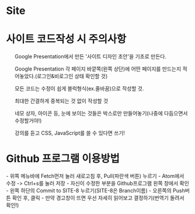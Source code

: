 # Site


<h1>사이트 코드작성 시 주의사항</h1>
<ul>Google Presentation에서 만든 '사이트 디자인 초안'을 기초로 만든다.</ul>
<ul>Google Presentation 각 페이지 바깥쪽(왼쪽 상단)에 어떤 페이지를 만드는지 적어놓았다.(로그인&비로그인 상태 확인할 것)</ul>
<ul>모든 코드는 수정이 쉽게 블럭형식(ex.줄바꿈)으로 작성할 것.</ul>
<ul>최대한 간결하게 중복되는 것 없이 작성할 것</ul>
<ul>네모 상자, 아이콘 등, 눈에 보이는 것들은 박스로만 만들어놓기(나중에 다듬으면서 수정할거야!)</ul>
<ul>강의를 듣고 CSS, JavaScript를 쓸 수 있다면 쓰기!</ul>


<h1>Github 프로그램 이용방법</h1>
- 위쪽 메뉴바에 Fetch먼저 눌러 새로고침 후, Pull(파란색 버튼) 누르기
- Atom에서 수정 -> Ctrl+s를 눌러 저장
- 자신이 수정한 부분을 Github프로그램 왼쪽 창에서 확인
- 왼쪽 하단의 Commit to SITE-8 누르기(SITE-8은 Branch이름)
- 오른쪽의 Push버튼 확인 후, 클릭
- 만약 경고창이 뜨면 우선 자세히 읽어보고 결정하기(번역기 돌려서 확인!)
